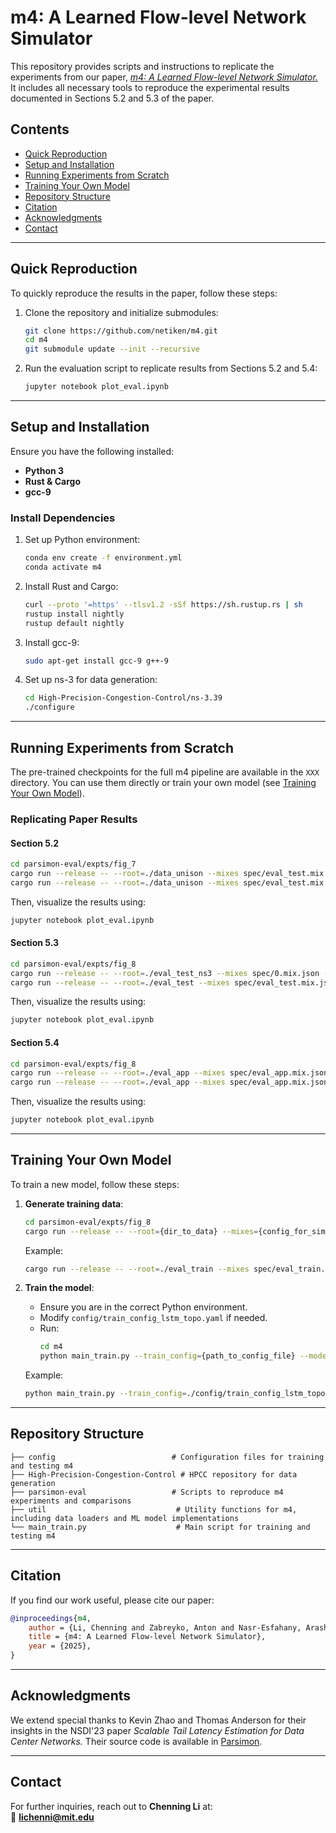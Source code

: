 # **m4: A Learned Flow-level Network Simulator**

This repository provides scripts and instructions to replicate the experiments from our paper, [*m4: A Learned Flow-level Network Simulator.*](https://arxiv.org/pdf/2503.01770) It includes all necessary tools to reproduce the experimental results documented in Sections 5.2 and 5.3 of the paper.

## **Contents**

- [Quick Reproduction](#quick-reproduction)
- [Setup and Installation](#setup-and-installation)
- [Running Experiments from Scratch](#running-experiments-from-scratch)
- [Training Your Own Model](#training-your-own-model)
- [Repository Structure](#repository-structure)
- [Citation](#citation)
- [Acknowledgments](#acknowledgments)
- [Contact](#contact)

---

## **Quick Reproduction**
To quickly reproduce the results in the paper, follow these steps:

1. Clone the repository and initialize submodules:
   ```bash
   git clone https://github.com/netiken/m4.git
   cd m4
   git submodule update --init --recursive
   ```

2. Run the evaluation script to replicate results from Sections 5.2 and 5.4:
   ```bash
   jupyter notebook plot_eval.ipynb
   ```

---

## **Setup and Installation**

Ensure you have the following installed:
- **Python 3**
- **Rust & Cargo**
- **gcc-9**

### **Install Dependencies**
1. Set up Python environment:
   ```bash
   conda env create -f environment.yml
   conda activate m4
   ```

2. Install Rust and Cargo:
   ```bash
   curl --proto '=https' --tlsv1.2 -sSf https://sh.rustup.rs | sh
   rustup install nightly
   rustup default nightly
   ```

3. Install gcc-9:
   ```bash
   sudo apt-get install gcc-9 g++-9
   ```

4. Set up ns-3 for data generation:
   ```bash
   cd High-Precision-Congestion-Control/ns-3.39
   ./configure
   ```

---

## **Running Experiments from Scratch**

The pre-trained checkpoints for the full m4 pipeline are available in the `XXX` directory. You can use them directly or train your own model (see [Training Your Own Model](#training-your-own-model)).

### **Replicating Paper Results**
#### **Section 5.2**
```bash
cd parsimon-eval/expts/fig_7
cargo run --release -- --root=./data_unison --mixes spec/eval_test.mix.json ns3
cargo run --release -- --root=./data_unison --mixes spec/eval_test.mix.json mlsys
```
Then, visualize the results using:
```bash
jupyter notebook plot_eval.ipynb
```

#### **Section 5.3**
```bash
cd parsimon-eval/expts/fig_8
cargo run --release -- --root=./eval_test_ns3 --mixes spec/0.mix.json --nr-flows 20000 ns3
cargo run --release -- --root=./eval_test --mixes spec/eval_test.mix.json --nr-flows 20000 mlsys
```
Then, visualize the results using:
```bash
jupyter notebook plot_eval.ipynb
```

#### **Section 5.4**
```bash
cd parsimon-eval/expts/fig_8
cargo run --release -- --root=./eval_app --mixes spec/eval_app.mix.json --nr-flows 20000 ns3
cargo run --release -- --root=./eval_app --mixes spec/eval_app.mix.json --nr-flows 20000 mlsys
```
Then, visualize the results using:
```bash
jupyter notebook plot_eval.ipynb
```

---

## **Training Your Own Model**

To train a new model, follow these steps:

1. **Generate training data**:
   ```bash
   cd parsimon-eval/expts/fig_8
   cargo run --release -- --root={dir_to_data} --mixes={config_for_sim_scenarios} ns3
   ```
   Example:
   ```bash
   cargo run --release -- --root=./eval_train --mixes spec/eval_train.mix.json --nr-flows 2000 ns3
   ```

2. **Train the model**:
   - Ensure you are in the correct Python environment.
   - Modify `config/train_config_lstm_topo.yaml` if needed.
   - Run:
     ```bash
     cd m4
     python main_train.py --train_config={path_to_config_file} --mode=train --dir_input={dir_to_save_data} --dir_output={dir_to_save_ckpts} --note={note}
     ```
   Example:
   ```bash
   python main_train.py --train_config=./config/train_config_lstm_topo.yaml --mode=train --dir_input=./parsimon-eval/expts/fig_8/eval_train --dir_output=/data2/lichenni/output_perflow --note m4
   ```

---

## **Repository Structure**
```
├── config                          # Configuration files for training and testing m4
├── High-Precision-Congestion-Control # HPCC repository for data generation
├── parsimon-eval                   # Scripts to reproduce m4 experiments and comparisons
├── util                             # Utility functions for m4, including data loaders and ML model implementations
└── main_train.py                    # Main script for training and testing m4
```

---

## **Citation**
If you find our work useful, please cite our paper:
```bibtex
@inproceedings{m4,
    author = {Li, Chenning and Zabreyko, Anton and Nasr-Esfahany, Arash and Zhao, Kevin and Goyal, Prateesh and Alizadeh, Mohammad and Anderson, Thomas},
    title = {m4: A Learned Flow-level Network Simulator},
    year = {2025},
}
```

---

## **Acknowledgments**
We extend special thanks to Kevin Zhao and Thomas Anderson for their insights in the NSDI'23 paper *Scalable Tail Latency Estimation for Data Center Networks.* Their source code is available in [Parsimon](https://github.com/netiken/parsimon).

---

## **Contact**
For further inquiries, reach out to **Chenning Li** at:  
📧 **lichenni@mit.edu**
